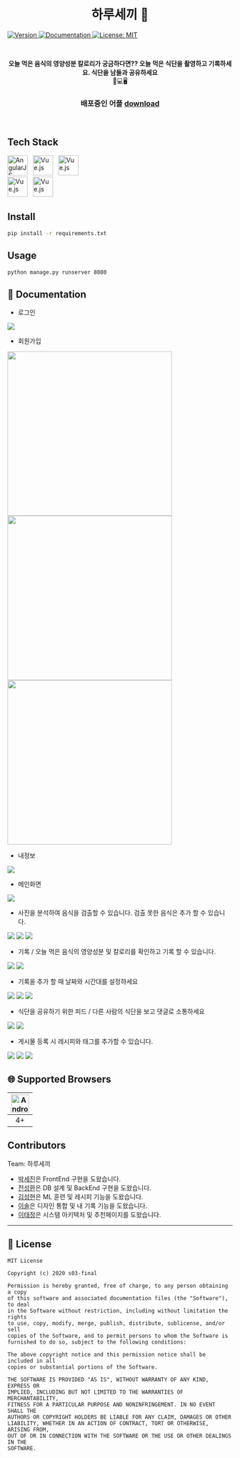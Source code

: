 <h1 align="center"> 하루세끼 👋</h1>
<p>
  <a href="https://drive.google.com/file/d/1N3IzRW76bwCpz-Kd8p0N_UpKVS93eFC9/view?usp=sharing" target="_blank">
  <img alt="Version" src="https://img.shields.io/badge/version-1.0-blue.svg?cacheSeconds=2592000" />
  </a>
  <a href="https://drive.google.com/file/d/1N3IzRW76bwCpz-Kd8p0N_UpKVS93eFC9/view?usp=sharing" target="_blank">
    <img alt="Documentation" src="https://img.shields.io/badge/documentation-yes-brightgreen.svg" />
  </a>
  <a href="#" target="_blank">
    <img alt="License: MIT" src="https://img.shields.io/badge/License-MIT-yellow.svg" />
  </a>
</p><br/>


<p align=center>
  <b>오늘 먹은 음식의 영양성분 칼로리가 궁금하다면?? 오늘 먹은 식단을 촬영하고 기록하세요. 
  식단을 남들과 공유하세요 </b><br>📱💻🖥
</p>


<h3 align=center>
배포중인 어플 
  <a href="https://drive.google.com/file/d/1N3IzRW76bwCpz-Kd8p0N_UpKVS93eFC9/view?usp=sharing">download</a> 
</h3><br/>



## Tech Stack

<div>
    <a href="https://github.com/naver/egjs-flicking/blob/master/packages/ngx-flicking/README.md"><img width="45" src="https://www.manhattanmobile.com/wp-content/uploads/2018/08/react-native-workshop-1024x538.jpg" alt="AngularJS" /></a>&nbsp;&nbsp;
    <a href="https://github.com/naver/egjs-flicking/blob/master/packages/vue-flicking/README.md"><img width="45" src="https://t1.daumcdn.net/cfile/tistory/998EBC4E5B5350CC32" alt="Vue.js" /></a>&nbsp;&nbsp;
    <a href="https://github.com/naver/egjs-flicking/blob/master/packages/vue-flicking/README.md"><img width="45" src="https://t1.daumcdn.net/cfile/tistory/9987444D5AA3751837" alt="Vue.js" /></a>
</div>



<div>
    <a href="https://github.com/naver/egjs-flicking/blob/master/packages/vue-flicking/README.md"><img width="45" src="https://4.bp.blogspot.com/-brgnjo5GUa0/WLhXuAwnQII/AAAAAAAAD88/oxL3WK0wiU8zRVDAKyt1sUo37VZLo3BrQCLcB/s200/Android%2BLogo.png" alt="Vue.js" /></a>&nbsp;&nbsp;
    <a href="https://github.com/naver/egjs-flicking/blob/master/packages/vue-flicking/README.md"><img width="45" src="https://encrypted-tbn0.gstatic.com/images?q=tbn:ANd9GcRiwsw2zjytYQGtiLA4ZdKwANVx-PuYKxa2eg&usqp=CAU" alt="Vue.js" /></a>&nbsp;&nbsp;
</div>


## Install

```sh
pip install -r requirements.txt
```

## Usage

```sh
python manage.py runserver 8080
```


## 📖 Documentation

* 로그인

<div>
    <img src="images/KakaoTalk_20201125_114352987.gif">
</div>



* 회원가입

<div>
    <img src="images/KakaoTalk_20201125_114352987_01.jpg" width="368">
    <img src="images/KakaoTalk_20201125_114352987_02.jpg" width="368">
    <img src="images/KakaoTalk_20201125_114352987_03.jpg" width="368">
</div>



* 내정보

<div>
    <img src="images/KakaoTalk_20201125_114352987_04.gif">
</div>



* 메인화면

<div>
    <img src="images/KakaoTalk_20201125_114352987_06.gif">
</div>



* 사진을 분석하여 음식을 검출할 수 있습니다. 검출 못한 음식은 추가 할 수 있습니다.

<div>
    <img src="images/det.gif">
    <img src="images/search.gif">
    <img src="images/추가할데이터영역선택.gif">
</div>




* 기록 / 오늘 먹은 음식의 영양성분 및 칼로리를 확인하고 기록 할 수 있습니다. 

<div>
    <img src="images/기록추가.gif">
    <img src="images/기록에서영양성분및칼로리확인.gif">
</div>


* 기록을 추가 할 때 날짜와 시간대를 설정하세요 

<div>
    <img src="images/날짜변경.gif">
    <img src="images/시간추가.gif">
    <img src="images/달력기능.gif">
</div>




* 식단을 공유하기 위한 피드 / 다른 사람의 식단을 보고 댓글로 소통하세요

<div>
    <img src="images/피드확인좋아요.gif">
    <img src="images/댓글달기.gif">
</div>


* 게시물 등록 시 레시피와 태그를 추가할 수 있습니다.

<div>
    <img src="images/피드게시물생성.gif">
    <img src="images/피드게시물태그추카.gif">
    <img src="images/레시피추가.gif">
</div>



## 🌐 Supported Browsers

| <img width="40" src="https://simpleicons.org/icons/android.svg" alt="Android"> |
| :----------------------------------------------------------: |
|                              4+                              |



## Contributors

Team: 하루세끼

* [박세진](https://lab.ssafy.com/psj8532)은 FrontEnd 구현을 도왔습니다.
* [전성환](https://lab.ssafy.com/jeonsung02)은 DB 설계 및 BackEnd 구현을 도왔습니다.
* [김성현](https://lab.ssafy.com/tjdgus2319)은 ML 훈련 및 레시피 기능을 도왔습니다.
* [이솔](https://lab.ssafy.com/tedy55)은 디자인 통합 및 내 기록 기능을 도왔습니다.
* [이태정](https://lab.ssafy.com/taehee7590)은 시스템 아키텍처 및 추천페이지를 도왔습니다.


***

## 📜 License

```
MIT License

Copyright (c) 2020 s03-final

Permission is hereby granted, free of charge, to any person obtaining a copy
of this software and associated documentation files (the "Software"), to deal
in the Software without restriction, including without limitation the rights
to use, copy, modify, merge, publish, distribute, sublicense, and/or sell
copies of the Software, and to permit persons to whom the Software is
furnished to do so, subject to the following conditions:

The above copyright notice and this permission notice shall be included in all
copies or substantial portions of the Software.

THE SOFTWARE IS PROVIDED "AS IS", WITHOUT WARRANTY OF ANY KIND, EXPRESS OR
IMPLIED, INCLUDING BUT NOT LIMITED TO THE WARRANTIES OF MERCHANTABILITY,
FITNESS FOR A PARTICULAR PURPOSE AND NONINFRINGEMENT. IN NO EVENT SHALL THE
AUTHORS OR COPYRIGHT HOLDERS BE LIABLE FOR ANY CLAIM, DAMAGES OR OTHER
LIABILITY, WHETHER IN AN ACTION OF CONTRACT, TORT OR OTHERWISE, ARISING FROM,
OUT OF OR IN CONNECTION WITH THE SOFTWARE OR THE USE OR OTHER DEALINGS IN THE
SOFTWARE.


```
